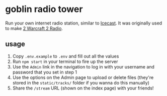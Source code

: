 # goblin radio tower

Run your own internet radio station, similar to [Icecast](https://icecast.org). It was originally used to make [2 Warcraft 2 Radio](https://2-warcraft-2-radio.glitch.me).

## usage

1. Copy `.env.example` to `.env` and fill out all the values
2. Run `npm start` in your terminal to fire up the server
3. Use the `Admin` link in the navigation to log in with your username and password that you set in step 1
4. Use the options on the Admin page to upload or delete files (they're stored in the `static/tracks/` folder if you wanna do this manually)
5. Share the `/stream` URL (shown on the index page) with your friends!
